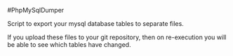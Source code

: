 #PhpMySqlDumper

Script to export your mysql database tables to separate files.

If you upload these files to your git repository, then on re-execution you will be able to see which tables have changed. 
